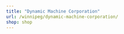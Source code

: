 ```yaml
---
title: "Dynamic Machine Corporation"
url: /winnipeg/dynamic-machine-corporation/
shop: shop
---
```

